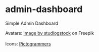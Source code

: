 # admin-dashboard
Simple Admin Dashboard


Avatars: <a href="https://www.freepik.com/free-vector/find-person-job-opportunity_8063764.htm#query=avatar&position=4&from_view=keyword&track=sph">Image by studiogstock</a> on Freepik
<br></br>
Icons: <a href="https://pictogrammers.com/library/mdi/">Pictogrammers</a>